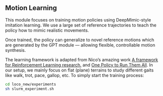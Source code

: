 ## Motion Learning

This module focuses on training motion policies using DeepMimic-style imitation learning.
We use a large set of reference trajectories to teach the policy how to mimic realistic movements.

Once trained, the policy can generalize to novel reference motions which are generated by the GPT module — allowing flexible, controllable motion synthesis.

The learning framework is adapted from Nico’s amazing work [A framework for Reinforcement Learning research.](https://github.com/nico-bohlinger/RL-X) and [One Policy to Run Them All](https://github.com/nico-bohlinger/one_policy_to_run_them_all).
In our setup, we mainly focus on flat (plane) terrains to study different gaits like walk, trot, pace, gallop, etc.
To simply start the training process:
```bash
cd loco_new/experiments
sh slurm_experiment.sh
```
